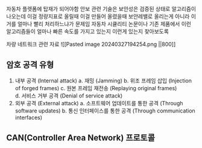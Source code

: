 
자동차 플렛폼에 탑재가 되어야함
안보 관련 기술은 보안성은 검증된 상태로 알고리즘이 나오는데 이걸 정량지표로 올릴때
이걸 만들어 올렸을때 보안레밸로 올리는게 아니라
이거를 얼마나 빨리 처리하느냐가 문제임
자동차 시큘리티 논문이나 기존 제품에서 이런 알고리즘들이 얼마나 빠른 속도를 가지고 있는지
이런게 있는지 찾아보도록

차량 네트워크 관련 자료 
![[Pasted image 20240327194254.png ||800]]
## 암호 공격 유형
1. 내부 공격 (Internal attack)
	a. 재밍 (Jamming)
	b. 위조 프레임 삽입 (Injection of forged frames)
	c. 원본 프레임 재전송 (Replaying original frames)  
	d. 서비스 거부 공격 (Denial of service attack)
2. 외부 공격 (External attack)
	a. 소프트웨어 업데이트를 통한 공격 (Through software updates) 
	b. 통신 인터페이스를 통한 공격 (Through communication interfaces)

## CAN(**Controller Area Network**) 프로토콜

## 